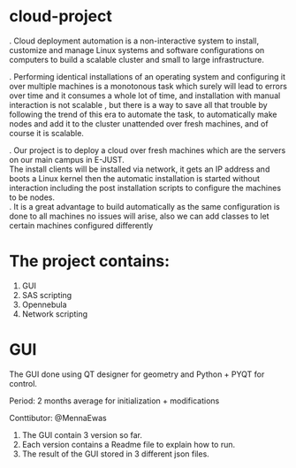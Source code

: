 # cloud-project

. Cloud deployment automation is a non-interactive system to install, customize and
manage Linux systems and software configurations on computers to build a scalable
cluster and small to large infrastructure.<br>

. Performing identical installations of an operating system and configuring it
over multiple machines is a monotonous task which surely will lead to errors over
time and it consumes a whole lot of time, and installation with manual interaction
is not scalable , but there is a way to save all that trouble by following the trend of
this era to automate the task, to automatically make nodes and add it to the cluster
unattended over fresh machines, and of course it is scalable.<br>

. Our project is to deploy a cloud over fresh machines which are the servers
on our main campus in E-JUST. <br>
The install clients will be installed via network, it
gets an IP address and boots a Linux kernel then the automatic installation is started
without interaction including the post installation scripts to configure the machines
to be nodes.<br>
. It is a great advantage to build automatically as the same configuration
is done to all machines no issues will arise, also we can add classes to let certain
machines configured differently

# The project contains:
1. GUI
2. SAS scripting
3. Opennebula
4. Network scripting

# GUI 

The GUI done using QT designer for geometry and Python + PYQT for control. 

Period: 2 months average for initialization + modifications

Conttibutor: @MennaEwas

1. The GUI contain 3 version so far.
2. Each version contains a Readme file to explain how to run.
3. The result of the GUI stored in 3 different json files. 
 
